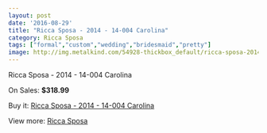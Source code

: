 ```yaml
---
layout: post
date: '2016-08-29'
title: "Ricca Sposa - 2014 - 14-004 Carolina"
category: Ricca Sposa
tags: ["formal","custom","wedding","bridesmaid","pretty"]
image: http://img.metalkind.com/54928-thickbox_default/ricca-sposa-2014-14-004-carolina.jpg
---
```

Ricca Sposa - 2014 - 14-004 Carolina

On Sales: **$318.99**
<a href="https://www.metalkind.com/en/ricca-sposa/15095-ricca-sposa-2014-14-004-carolina.html"><amp-img layout="responsive" width="600" height="600" src="//img.metalkind.com/54928-thickbox_default/ricca-sposa-2014-14-004-carolina.jpg" alt="Ricca Sposa - 2014 - 14-004 Carolina 0" /></a>
<a href="https://www.metalkind.com/en/ricca-sposa/15095-ricca-sposa-2014-14-004-carolina.html"><amp-img layout="responsive" width="600" height="600" src="//img.metalkind.com/54930-thickbox_default/ricca-sposa-2014-14-004-carolina.jpg" alt="Ricca Sposa - 2014 - 14-004 Carolina 1" /></a>
<a href="https://www.metalkind.com/en/ricca-sposa/15095-ricca-sposa-2014-14-004-carolina.html"><amp-img layout="responsive" width="600" height="600" src="//img.metalkind.com/54932-thickbox_default/ricca-sposa-2014-14-004-carolina.jpg" alt="Ricca Sposa - 2014 - 14-004 Carolina 2" /></a>

Buy it: [Ricca Sposa - 2014 - 14-004 Carolina](https://www.metalkind.com/en/ricca-sposa/15095-ricca-sposa-2014-14-004-carolina.html "Ricca Sposa - 2014 - 14-004 Carolina")

View more: [Ricca Sposa](https://www.metalkind.com/en/171-ricca-sposa "Ricca Sposa")